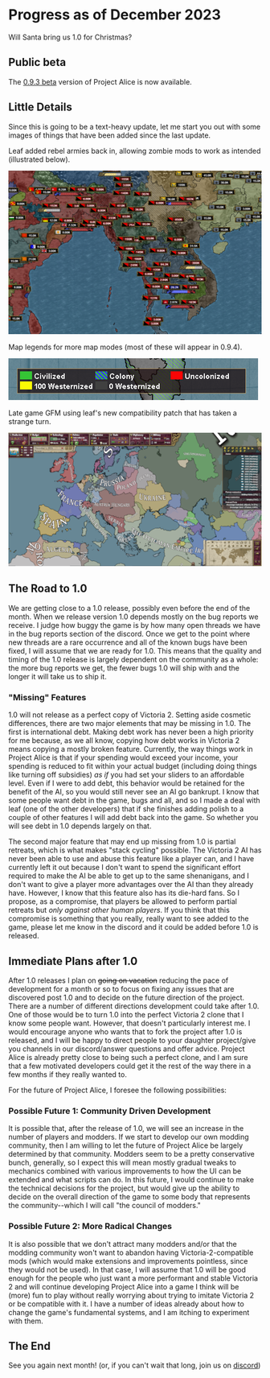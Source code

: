 # Progress as of December 2023

Will Santa bring us 1.0 for Christmas?

## Public beta

The [0.9.3 beta](https://github.com/Nivaturimika/Katerina-Engine/releases/download/v0.9.3%CE%B2/0.9.3-BETA.zip) version of Project Alice is now available.

## Little Details

Since this is going to be a text-heavy update, let me start you out with some images of things that have been added since the last update.

Leaf added rebel armies back in, allowing zombie mods to work as intended (illustrated below).

![zombies](./images/reb.png)

Map legends for more map modes (most of these will appear in 0.9.4).

![map legend](./images/leg.png)

Late game GFM using leaf's new compatibility patch that has taken a strange turn.

![gfm](./images/gfm.png)

## The Road to 1.0

We are getting close to a 1.0 release, possibly even before the end of the month. When we release version 1.0 depends mostly on the bug reports we receive. I judge how buggy the game is by how many open threads we have in the bug reports section of the discord. Once we get to the point where new threads are a rare occurrence and all of the known bugs have been fixed, I will assume that we are ready for 1.0. This means that the quality and timing of the 1.0 release is largely dependent on the community as a whole: the more bug reports we get, the fewer bugs 1.0 will ship with and the longer it will take us to ship it.

### "Missing" Features

1.0 will not release as a perfect copy of Victoria 2. Setting aside cosmetic differences, there are two major elements that may be missing in 1.0. The first is international debt. Making debt work has never been a high priority for me because, as we all know, copying how debt works in Victoria 2 means copying a mostly broken feature. Currently, the way things work in Project Alice is that if your spending would exceed your income, your spending is reduced to fit within your actual budget (including doing things like turning off subsidies) *as if* you had set your sliders to an affordable level. Even if I were to add debt, this behavior would be retained for the benefit of the AI, so you would still never see an AI go bankrupt. I know that some people want debt in the game, bugs and all, and so I made a deal with leaf (one of the other developers) that if she finishes adding polish to a couple of other features I will add debt back into the game. So whether you will see debt in 1.0 depends largely on that.

The second major feature that may end up missing from 1.0 is partial retreats, which is what makes "stack cycling" possible. The Victoria 2 AI has never been able to use and abuse this feature like a player can, and I have currently left it out because I don't want to spend the significant effort required to make the AI be able to get up to the same shenanigans, and I don't want to give a player more advantages over the AI than they already have. However, I know that this feature also has its die-hard fans. So I propose, as a compromise, that players be allowed to perform partial retreats but *only against other human players*. If you think that this compromise is something that you really, really want to see added to the game, please let me know in the discord and it could be added before 1.0 is released.

## Immediate Plans after 1.0

After 1.0 releases I plan on ~~going on vacation~~ reducing the pace of development for a month or so to focus on fixing any issues that are discovered post 1.0 and to decide on the future direction of the project. There are a number of different directions development could take after 1.0. One of those would be to turn 1.0 into the perfect Victoria 2 clone that I know some people want. However, that doesn't particularly interest me. I would encourage anyone who wants that to fork the project after 1.0 is released, and I will be happy to direct people to your daughter project/give you channels in our discord/answer questions and offer advice. Project Alice is already pretty close to being such a perfect clone, and I am sure that a few motivated developers could get it the rest of the way there in a few months if they really wanted to.

For the future of Project Alice, I foresee the following possibilities:

### Possible Future 1: Community Driven Development

It is possible that, after the release of 1.0, we will see an increase in the number of players and modders. If we start to develop our own modding community, then I am willing to let the future of Project Alice be largely determined by that community. Modders seem to be a pretty conservative bunch, generally, so I expect this will mean mostly gradual tweaks to mechanics combined with various improvements to how the UI can be extended and what scripts can do. In this future, I would continue to make the technical decisions for the project, but would give up the ability to decide on the overall direction of the game to some body that represents the community--which I will call "the council of modders."

### Possible Future 2: More Radical Changes

It is also possible that we don't attract many modders and/or that the modding community won't want to abandon having Victoria-2-compatible mods (which would make extensions and improvements pointless, since they would not be used). In that case, I will assume that 1.0 will be good enough for the people who just want a more performant and stable Victoria 2 and will continue developing Project Alice into a game I think will be (more) fun to play without really worrying about trying to imitate Victoria 2 or be compatible with it. I have a number of ideas already about how to change the game's fundamental systems, and I am itching to experiment with them.

## The End

See you again next month! (or, if you can't wait that long, join us on [discord](https://discord.gg/QUJExr4mRn))